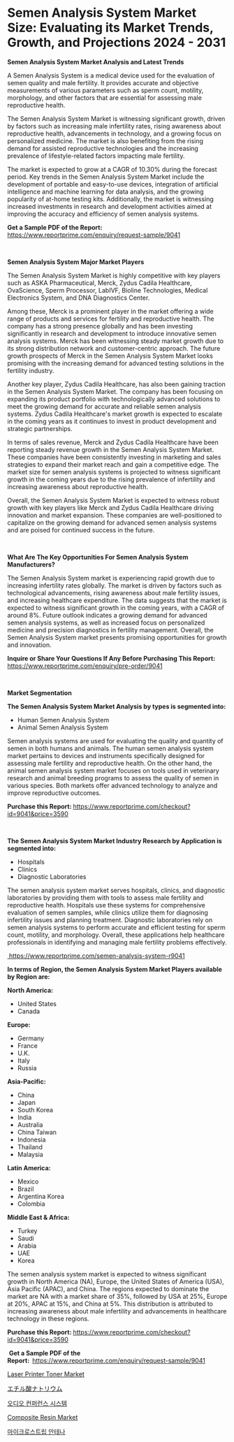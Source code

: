 <p><h1>Semen Analysis System Market Size: Evaluating its Market Trends, Growth, and Projections 2024 - 2031</h1></p><p><strong>Semen Analysis System Market Analysis and Latest Trends</strong></p>
<p><p>A Semen Analysis System is a medical device used for the evaluation of semen quality and male fertility. It provides accurate and objective measurements of various parameters such as sperm count, motility, morphology, and other factors that are essential for assessing male reproductive health.</p><p>The Semen Analysis System Market is witnessing significant growth, driven by factors such as increasing male infertility rates, rising awareness about reproductive health, advancements in technology, and a growing focus on personalized medicine. The market is also benefiting from the rising demand for assisted reproductive technologies and the increasing prevalence of lifestyle-related factors impacting male fertility.</p><p>The market is expected to grow at a CAGR of 10.30% during the forecast period. Key trends in the Semen Analysis System Market include the development of portable and easy-to-use devices, integration of artificial intelligence and machine learning for data analysis, and the growing popularity of at-home testing kits. Additionally, the market is witnessing increased investments in research and development activities aimed at improving the accuracy and efficiency of semen analysis systems.</p></p>
<p><strong>Get a Sample PDF of the Report:&nbsp;</strong> <a href="https://www.reportprime.com/enquiry/request-sample/9041">https://www.reportprime.com/enquiry/request-sample/9041</a></p>
<p>&nbsp;</p>
<p><strong>Semen Analysis System Major Market Players</strong></p>
<p><p>The Semen Analysis System Market is highly competitive with key players such as ASKA Pharmaceutical, Merck, Zydus Cadila Healthcare, OvaScience, Sperm Processor, LabIVF, Bioline Technologies, Medical Electronics System, and DNA Diagnostics Center. </p><p>Among these, Merck is a prominent player in the market offering a wide range of products and services for fertility and reproductive health. The company has a strong presence globally and has been investing significantly in research and development to introduce innovative semen analysis systems. Merck has been witnessing steady market growth due to its strong distribution network and customer-centric approach. The future growth prospects of Merck in the Semen Analysis System Market looks promising with the increasing demand for advanced testing solutions in the fertility industry.</p><p>Another key player, Zydus Cadila Healthcare, has also been gaining traction in the Semen Analysis System Market. The company has been focusing on expanding its product portfolio with technologically advanced solutions to meet the growing demand for accurate and reliable semen analysis systems. Zydus Cadila Healthcare's market growth is expected to escalate in the coming years as it continues to invest in product development and strategic partnerships.</p><p>In terms of sales revenue, Merck and Zydus Cadila Healthcare have been reporting steady revenue growth in the Semen Analysis System Market. These companies have been consistently investing in marketing and sales strategies to expand their market reach and gain a competitive edge. The market size for semen analysis systems is projected to witness significant growth in the coming years due to the rising prevalence of infertility and increasing awareness about reproductive health.</p><p>Overall, the Semen Analysis System Market is expected to witness robust growth with key players like Merck and Zydus Cadila Healthcare driving innovation and market expansion. These companies are well-positioned to capitalize on the growing demand for advanced semen analysis systems and are poised for continued success in the future.</p></p>
<p>&nbsp;</p>
<p><strong>What Are The Key Opportunities For Semen Analysis System Manufacturers?</strong></p>
<p><p>The Semen Analysis System market is experiencing rapid growth due to increasing infertility rates globally. The market is driven by factors such as technological advancements, rising awareness about male fertility issues, and increasing healthcare expenditure. The data suggests that the market is expected to witness significant growth in the coming years, with a CAGR of around 8%. Future outlook indicates a growing demand for advanced semen analysis systems, as well as increased focus on personalized medicine and precision diagnostics in fertility management. Overall, the Semen Analysis System market presents promising opportunities for growth and innovation.</p></p>
<p><strong>Inquire or Share Your Questions If Any Before Purchasing This Report:</strong> <a href="https://www.reportprime.com/enquiry/pre-order/9041">https://www.reportprime.com/enquiry/pre-order/9041</a></p>
<p>&nbsp;</p>
<p><strong>Market Segmentation</strong></p>
<p><strong>The Semen Analysis System Market Analysis by types is segmented into:</strong></p>
<p><ul><li>Human Semen Analysis System</li><li>Animal Semen Analysis System</li></ul></p>
<p><p>Semen analysis systems are used for evaluating the quality and quantity of semen in both humans and animals. The human semen analysis system market pertains to devices and instruments specifically designed for assessing male fertility and reproductive health. On the other hand, the animal semen analysis system market focuses on tools used in veterinary research and animal breeding programs to assess the quality of semen in various species. Both markets offer advanced technology to analyze and improve reproductive outcomes.</p></p>
<p><strong>Purchase this Report:&nbsp;</strong><a href="https://www.reportprime.com/checkout?id=9041&price=3590">https://www.reportprime.com/checkout?id=9041&price=3590</a></p>
<p>&nbsp;</p>
<p><strong>The Semen Analysis System Market Industry Research by Application is segmented into:</strong></p>
<p><ul><li>Hospitals</li><li>Clinics</li><li>Diagnostic Laboratories</li></ul></p>
<p><p>The semen analysis system market serves hospitals, clinics, and diagnostic laboratories by providing them with tools to assess male fertility and reproductive health. Hospitals use these systems for comprehensive evaluation of semen samples, while clinics utilize them for diagnosing infertility issues and planning treatment. Diagnostic laboratories rely on semen analysis systems to perform accurate and efficient testing for sperm count, motility, and morphology. Overall, these applications help healthcare professionals in identifying and managing male fertility problems effectively.</p></p>
<p><a href="https://www.reportprime.com/semen-analysis-system-r9041">&nbsp;https://www.reportprime.com/semen-analysis-system-r9041</a></p>
<p><strong>In terms of Region, the Semen Analysis System Market Players available by Region are:</strong></p>
<p>
    <p> <strong> North America: </strong>
        <ul>
            <li>United States</li>
            <li>Canada</li>
        </ul>
        </p> 
    <p> <strong> Europe: </strong>
        <ul>
            <li>Germany</li>
            <li>France</li>
            <li>U.K.</li>
            <li>Italy</li>
            <li>Russia</li>
        </ul>
        </p> 
    <p> <strong> Asia-Pacific: </strong>
        <ul>
            <li>China</li>
            <li>Japan</li>
            <li>South Korea</li>
            <li>India</li>
            <li>Australia</li>
            <li>China Taiwan</li>
            <li>Indonesia</li>
            <li>Thailand</li>
            <li>Malaysia</li>
        </ul>
        </p> 
    <p> <strong> Latin America: </strong>
        <ul>
            <li>Mexico</li>
            <li>Brazil</li>
            <li>Argentina Korea</li>
            <li>Colombia</li>
        </ul>
        </p> 
    <p> <strong> Middle East & Africa: </strong>
        <ul>
            <li>Turkey</li>
            <li>Saudi</li>
            <li>Arabia</li>
            <li>UAE</li>
            <li>Korea</li>
        </ul>
    </p>
    </p>
<p><p>The semen analysis system market is expected to witness significant growth in North America (NA), Europe, the United States of America (USA), Asia Pacific (APAC), and China. The regions expected to dominate the market are NA with a market share of 35%, followed by USA at 25%, Europe at 20%, APAC at 15%, and China at 5%. This distribution is attributed to increasing awareness about male infertility and advancements in healthcare technology in these regions.</p></p>
<p><strong>Purchase this Report: </strong><a href="https://www.reportprime.com/checkout?id=9041&price=3590">https://www.reportprime.com/checkout?id=9041&price=3590</a></p>
<p>&nbsp;<strong>Get a Sample PDF of the Report:&nbsp;&nbsp;</strong><a href="https://www.reportprime.com/enquiry/request-sample/9041">https://www.reportprime.com/enquiry/request-sample/9041</a></p>
<p><strong></strong></p>
<p><p><a href="https://issuu.com/reportprime-2/docs/laser-printer-toner-market-size-2030.pptx">Laser Printer Toner Market</a></p><p><a href="https://github.com/ihabdkwlxs948/Market-Research-Report-List-1/blob/main/587088123321.md">エチル酸ナトリウム</a></p><p><a href="https://medium.com/@lucianmaluan2022/%EC%98%A4%EB%94%94%EC%98%A4-%EC%BB%A8%ED%8D%BC%EB%9F%B0%EC%8A%A4-%EC%8B%9C%EC%8A%A4%ED%85%9C-%EC%8B%9C%EC%9E%A5-%EC%A0%90%EC%9C%A0%EC%9C%A8-%EB%B3%80%ED%99%94-%EB%B0%8F-%EC%8B%9C%EC%9E%A5-%EC%84%B1%EC%9E%A5-%EB%8F%99%ED%96%A5-2024-2031-62ddbdf3a039">오디오 컨퍼런스 시스템</a></p><p><a href="https://www.linkedin.com/pulse/global-composite-resin-market-types-applications-major-5ezfe?trackingId=iv02%2BA95PvV80cNjueMhNQ%3D%3D">Composite Resin Market</a></p><p><a href="https://medium.com/@earlfeffersj/%EB%A7%88%EC%9D%B4%ED%81%AC%EB%A1%9C%EC%8A%A4%ED%8A%B8%EB%A6%BD-%EC%95%88%ED%85%8C%EB%82%98-%EC%8B%9C%EC%9E%A5-2031%EB%85%84%EA%B9%8C%EC%A7%80%EC%9D%98-%ED%8A%B8%EB%A0%8C%EB%93%9C-%EC%98%88%EC%B8%A1-%EB%B0%8F-%EA%B2%BD%EC%9F%81-%EB%B6%84%EC%84%9D-359a727e73f5">마이크로스트립 안테나</a></p></p>